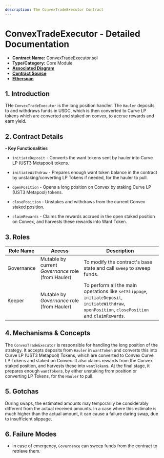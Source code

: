 ```yaml
---
description: The ConvexTradeExecutor Contract
---
```


# ConvexTradeExecutor - Detailed Documentation

- **Contract Name:** ConvexTradeExecutor.sol
- **Type/Category:** Core Module
- [**Associated Diagram**]()
- [**Contract Source**](../contracts/ConvexTradeExecutor.sol)
- [**Etherscan**](https://etherscan.io/address/0x3167b932336b029bBFE1964E435889FA8e595738)

## 1. Introduction

THe `ConvexTradeExecutor` is the long position handler. The `Hauler` deposits to and withdraws funds in USDC, which is then converted to Curve LP tokens which are converted and staked on convex, to accrue rewards and earn yield.

## 2. Contract Details

**- Key Functionalities**

- `initiateDeposit` - Converts the want tokens sent by hauler into Curve LP (UST3 Metapool) tokens.

- `initiateWithdraw` - Prepares enough want token balance in the contract by unstaking/converting LP Tokens if needed, for the hauler to pull.

- `openPosition` - Opens a long position on Convex by staking Curve LP (UST3 Metapool) tokens.

- `closePosition` - Unstakes and withdraws from the current Convex staked position.

- `claimRewards` - Claims the rewards accrued in the open staked position on Convex, and harvests these rewards into Want Token.

## 3. Roles

| Role Name  | Access                                             | Description                                                                                                                                       |
| ---------- | -------------------------------------------------- | ------------------------------------------------------------------------------------------------------------------------------------------------- |
| Governance | Mutable by current _Governance_ role (from Hauler) | To modify the contract's base state and call `sweep` to sweep funds.                                                                              |
| Keeper     | Mutable by _Governance_ role (from Hauler)         | To perform all the main operations like `setSlippage`, `initiateDeposit`, `initiateWithdraw`, `openPosition`, `closePosition` and `claimRewards`. |

## 4. Mechanisms & Concepts

The `ConvexTradeExecutor` is responsible for handling the long position of the strategy. It accepts deposits from `Hauler` in `wantToken` and converts this into Curve LP (UST3 Metapool) Tokens, which are converted to Convex Curve LP Tokens and staked on Convex. It also claims rewards from the Convex staked position, and harvests these into `wantToken`s. At the final stage, it prepares enough `wantToken`s, by either unstaking from position or converting LP Tokens, for the `Hauler` to pull.

## 5. Gotchas

During swaps, the estimated amounts may temporarily be considerably different from the actual received amounts. In a case where this estimate is much higher than the actual amount, it can cause a failure during swap, due to insufficient slippage.

## 6. Failure Modes

- In case of emergency, `Governance` can sweep funds from the contract to retrieve them.
